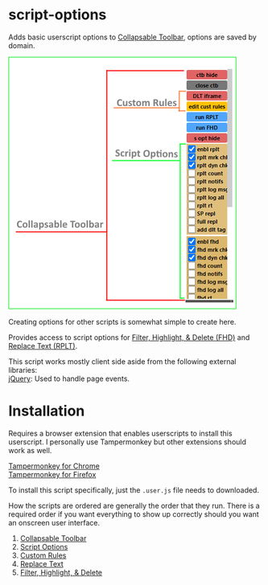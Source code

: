 # script-options
Adds basic userscript options to [Collapsable Toolbar](https://github.com/erickRecai/Collapsable-Toolbar), options are saved by domain.

![Full Toolbar](/instruction-images/aa-full-toolbar.png)

Creating options for other scripts is somewhat simple to create here.

Provides access to script options for [Filter, Highlight, & Delete (FHD)](https://github.com/erickRecai/Filter-Highlight-Delete) and [Replace Text (RPLT)](https://github.com/erickRecai/Replace-Text).

This script works mostly client side aside from the following external libraries:  
[jQuery](https://jquery.com/): Used to handle page events.

# Installation
Requires a browser extension that enables userscripts to install this userscript. I personally use Tampermonkey but other extensions should work as well.  

[Tampermonkey for Chrome](https://chrome.google.com/webstore/detail/tampermonkey/dhdgffkkebhmkfjojejmpbldmpobfkfo?hl=en)  
[Tampermonkey for Firefox](https://addons.mozilla.org/en-US/firefox/addon/tampermonkey/)

To install this script specifically, just the `.user.js` file needs to downloaded.

How the scripts are ordered are generally the order that they run. There is a required order if you want everything to show up correctly should you want an onscreen user interface.
1. [Collapsable Toolbar](https://github.com/erickRecai/Collapsable-Toolbar)
2. [Script Options](https://github.com/erickRecai/Script-Options)
3. [Custom Rules](https://github.com/erickRecai/Custom-Rules)
4. [Replace Text](https://github.com/erickRecai/Replace-Text)
5. [Filter, Highlight, & Delete](https://github.com/erickRecai/Filter-Highlight-Delete)